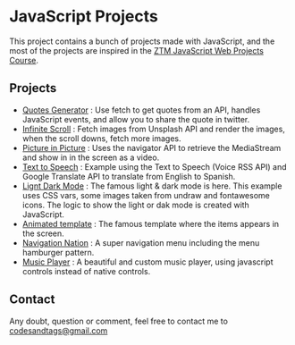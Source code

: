 # JavaScript Projects

This project contains a bunch of projects made with JavaScript, and the most of the projects are inspired in the [ZTM JavaScript Web Projects Course](https://academy.zerotomastery.io/p/javascript-projects).

## Projects

- [Quotes Generator](https://codesandtags.github.io/javascript-projects/quote-generator/) : Use fetch to get quotes from an API, handles JavaScript events, and allow you to share the quote in twitter.
- [Infinite Scroll](https://codesandtags.github.io/javascript-projects/infinite-scroll/) : Fetch images from Unsplash API and render the images, when the scroll downs, fetch more images.
- [Picture in Picture](https://codesandtags.github.io/javascript-projects/picture-in-picture/) : Uses the navigator API to retrieve the MediaStream and show in in the screen as a video.
- [Text to Speech](https://codesandtags.github.io/javascript-projects/text-to-speech/) : Example using the Text to Speech (Voice RSS API) and Google Translate API to translate from English to Spanish.
- [Lignt Dark Mode](https://codesandtags.github.io/javascript-projects/light-dark-mode/) : The famous light & dark mode is here. This example uses CSS vars, some images taken from undraw and fontawesome icons. The logic to show the light or dak mode is created with JavaScript.
- [Animated template](https://codesandtags.github.io/javascript-projects/animated-template/) : The famous template where the items appears in the screen.
- [Navigation Nation](https://codesandtags.github.io/javascript-projects/navigation-nation/) : A super navigation menu including the menu hamburger pattern.
- [Music Player](https://codesandtags.github.io/javascript-projects/music-player/) : A beautiful and custom music player, using javascript controls instead of native controls.

## Contact

Any doubt, question or comment, feel free to contact me to codesandtags@gmail.com
